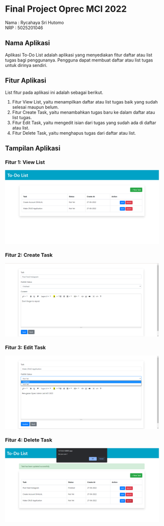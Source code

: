 # Final Project Oprec MCI 2022
Nama : Rycahaya Sri Hutomo<br>
NRP : 5025201046

## Nama Aplikasi
Aplikasi To-Do List adalah aplikasi yang menyediakan fitur daftar atau list tugas bagi penggunanya. Pengguna dapat membuat daftar atau list tugas untuk dirinya sendiri.

## Fitur Aplikasi
List fitur pada aplikasi ini adalah sebagai berikut.

1. Fitur View List, yaitu menampilkan daftar atau list tugas baik yang sudah selesai maupun belum.
2. Fitur Create Task, yaitu menambahkan tugas baru ke dalam daftar atau list tugas.
3. Fitur Edit Task, yaitu mengedit isian dari tugas yang sudah ada di daftar atau list.
4. Fitur Delete Task, yaitu menghapus tugas dari daftar atau list.

## Tampilan Aplikasi

### Fitur 1: View List
<img src="https://github.com/rycahayash/camin-laravel-app/blob/9c6383f790fc685fd4c2e76b44738773341ee270/Screenshot%20Fitur/ViewList.png">

### Fitur 2: Create Task
<img src="https://github.com/rycahayash/camin-laravel-app/blob/9c6383f790fc685fd4c2e76b44738773341ee270/Screenshot%20Fitur/CreateTask.png">

### Fitur 3: Edit Task
<img src="https://github.com/rycahayash/camin-laravel-app/blob/9c6383f790fc685fd4c2e76b44738773341ee270/Screenshot%20Fitur/EditTask.png">

### Fitur 4: Delete Task
<img src="https://github.com/rycahayash/camin-laravel-app/blob/9c6383f790fc685fd4c2e76b44738773341ee270/Screenshot%20Fitur/DeleteTask.png">
